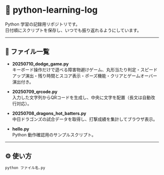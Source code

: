 # 🐍 python-learning-log

Python 学習の記録用リポジトリです。  
日付順にスクリプトを保存し、いつでも振り返れるようにしています。

---

## 📂 ファイル一覧
- **20250710_dodge_game.py**  
  キーボード操作だけで遊べる障害物避けゲーム、丸形当たり判定・スピードアップ演出・残り時間とスコア表示・ポーズ機能・クリアとゲームオーバー演出付き。

- **20250709_qrcode.py**  
  入力した文字列からQRコードを生成し、中央に文字を配置（長文は自動改行対応）。

- **20250708_dragons_hot_batters.py**  
  中日ドラゴンズの試合データを取得し、打撃成績を集計してブラウザ表示。

- **hello.py**  
  Python 動作確認用のサンプルスクリプト。

---

## ⚙️ 使い方

```bash
python ファイル名.py
